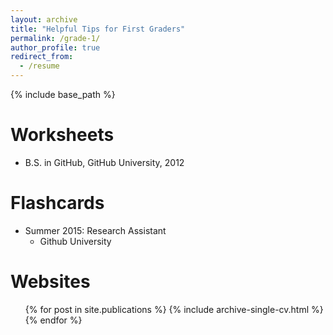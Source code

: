 ```yaml
---
layout: archive
title: "Helpful Tips for First Graders"
permalink: /grade-1/
author_profile: true
redirect_from:
  - /resume
---
```


{% include base_path %}

Worksheets
======
* B.S. in GitHub, GitHub University, 2012


Flashcards
======
* Summer 2015: Research Assistant
  * Github University
 
  
Websites
======
  <ul>{% for post in site.publications %}
    {% include archive-single-cv.html %}
  {% endfor %}</ul>
  

